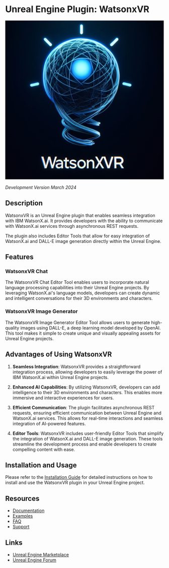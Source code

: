 # Unreal Engine Plugin: WatsonxVR

![Banner1](./Resources/theme2/android-chrome-512x512.png)

*Development Version March 2024*

## Description

WatsonxVR is an Unreal Engine plugin that enables seamless integration with IBM WatsonX.ai. It provides developers with the ability to communicate with WatsonX.ai services through asynchronous REST requests.

The plugin also includes Editor Tools that allow for easy integration of WatsonX.ai and DALL-E image generation directly within the Unreal Engine.

## Features

### WatsonxVR Chat

The WatsonxVR Chat Editor Tool enables users to incorporate natural language processing capabilities into their Unreal Engine projects. By leveraging WatsonX.ai's language models, developers can create dynamic and intelligent conversations for their 3D environments and characters.

### WatsonxVR Image Generator

The WatsonxVR Image Generator Editor Tool allows users to generate high-quality images using DALL-E, a deep learning model developed by OpenAI. This tool makes it simple to create unique and visually appealing assets for Unreal Engine projects.

## Advantages of Using WatsonxVR

1. **Seamless Integration**: WatsonxVR provides a straightforward integration process, allowing developers to easily leverage the power of IBM WatsonX.ai within Unreal Engine projects.

2. **Enhanced AI Capabilities**: By utilizing WatsonxVR, developers can add intelligence to their 3D environments and characters. This enables more immersive and interactive experiences for users.

3. **Efficient Communication**: The plugin facilitates asynchronous REST requests, ensuring efficient communication between Unreal Engine and WatsonX.ai services. This allows for real-time interactions and seamless integration of AI-powered features.

4. **Editor Tools**: WatsonxVR includes user-friendly Editor Tools that simplify the integration of WatsonX.ai and DALL-E image generation. These tools streamline the development process and enable developers to create compelling content with ease.

## Installation and Usage

Please refer to the [Installation Guide](./Documentation/InstallationGuide.md) for detailed instructions on how to install and use the WatsonxVR plugin in your Unreal Engine project.

## Resources

- [Documentation](./Documentation)
- [Examples](./Examples)
- [FAQ](./FAQ.md)
- [Support](./Support.md)
## Links

* [Unreal Engine Marketplace](https://www.unrealengine.com/marketplace/en-US/)
* [Unreal Engine Forum](https://forums.unrealengine.com)


